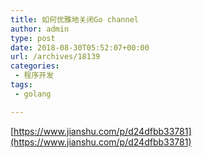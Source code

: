 ```yaml
---
title: 如何优雅地关闭Go channel
author: admin
type: post
date: 2018-08-30T05:52:07+00:00
url: /archives/18139
categories:
 - 程序开发
tags:
 - golang

---
```

[https://www.jianshu.com/p/d24dfbb33781](https://www.jianshu.com/p/d24dfbb33781)